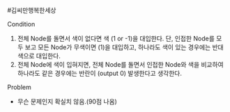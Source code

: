 #김씨만행복한세상

Condition

1. 전체 Node를 돌면서 색이 없다면 색 (1 or -1)을 대입한다. 단, 인접한 Node를 모두 보고 모든 Node가 무색이면 (1)을 대입하고, 하나라도 색이 있는 경우에는 반대 색으로 대입한다.  
2. 전체 Node에 색이 입혀지면, 전체 Node를 돌면서 인접한 Node와 색을 비교하여 하나라도 같은 경우에는 반란이 (output 0) 발생한다고 생각한다.

Problem

- 무슨 문제인지 확실치 않음.(90점 나옴)

